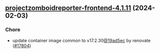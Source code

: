 

## [projectzomboidreporter-frontend-4.1.11](https://github.com/truecharts/charts/compare/projectzomboidreporter-frontend-4.1.10...projectzomboidreporter-frontend-4.1.11) (2024-02-03)

### Chore



- update container image common to v17.2.30[@19ad5ec](https://github.com/19ad5ec) by renovate ([#17804](https://github.com/truecharts/charts/issues/17804))